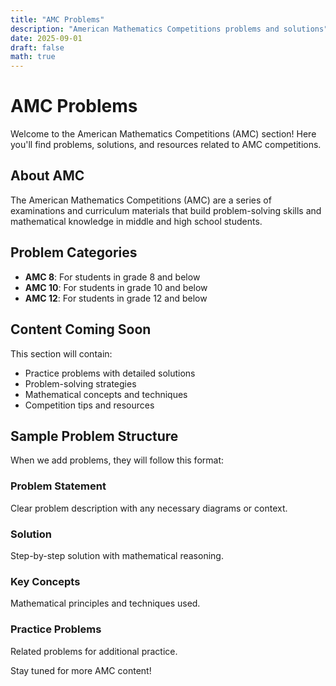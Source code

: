 ```yaml
---
title: "AMC Problems"
description: "American Mathematics Competitions problems and solutions"
date: 2025-09-01
draft: false
math: true
---
```


# AMC Problems

Welcome to the American Mathematics Competitions (AMC) section! Here you'll find problems, solutions, and resources related to AMC competitions.

## About AMC

The American Mathematics Competitions (AMC) are a series of examinations and curriculum materials that build problem-solving skills and mathematical knowledge in middle and high school students.

## Problem Categories

- **AMC 8**: For students in grade 8 and below
- **AMC 10**: For students in grade 10 and below  
- **AMC 12**: For students in grade 12 and below

## Content Coming Soon

This section will contain:
- Practice problems with detailed solutions
- Problem-solving strategies
- Mathematical concepts and techniques
- Competition tips and resources

## Sample Problem Structure

When we add problems, they will follow this format:

### Problem Statement
Clear problem description with any necessary diagrams or context.

### Solution
Step-by-step solution with mathematical reasoning.

### Key Concepts
Mathematical principles and techniques used.

### Practice Problems
Related problems for additional practice.

Stay tuned for more AMC content!
